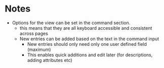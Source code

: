# Notes

- Options for the view can be set in the command section.
  - this means that they are all keyboard accessible and consistent across pages
  - New entries can be added based on the text in the command input
    - New entries should only need only one user defined field (maximum)
    - This enables quick additions and edit later (for descriptions, adding attributes etc)
